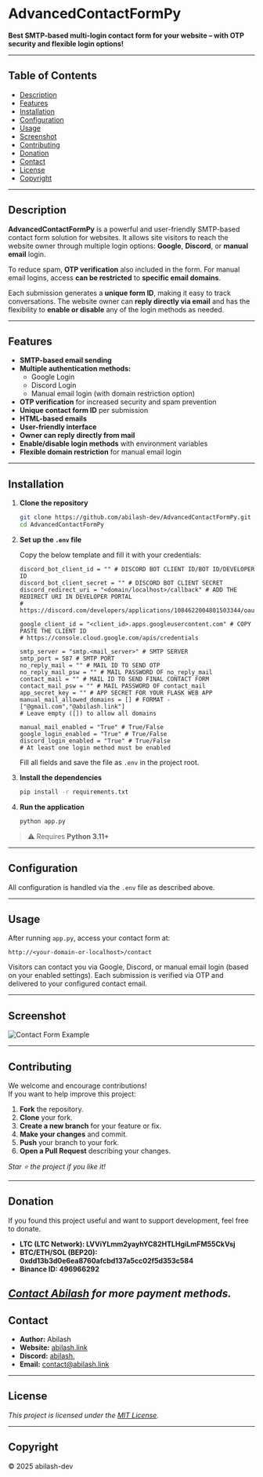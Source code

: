 # AdvancedContactFormPy

**Best SMTP-based multi-login contact form for your website – with OTP security and flexible login options!**

---

## Table of Contents

- [Description](#description)
- [Features](#features)
- [Installation](#installation)
- [Configuration](#configuration)
- [Usage](#usage)
- [Screenshot](#screenshot)
- [Contributing](#contributing)
- [Donation](#donation)
- [Contact](#contact)
- [License](#license)
- [Copyright](#copyright)

---

## Description

**AdvancedContactFormPy** is a powerful and user-friendly SMTP-based contact form solution for websites. It allows site visitors to reach the website owner through multiple login options: **Google**, **Discord**, or **manual email** login.

To reduce spam, **OTP verification** also included in the form. For manual email logins, access **can be restricted** to **specific email domains**.

Each submission generates a **unique form ID**, making it easy to track conversations. The website owner can **reply directly via email** and has the flexibility to **enable or disable** any of the login methods as needed.

---

## Features

- **SMTP-based email sending**  
- **Multiple authentication methods:**  
  - Google Login  
  - Discord Login  
  - Manual email login (with domain restriction option)  
- **OTP verification** for increased security and spam prevention  
- **Unique contact form ID** per submission  
- **HTML-based emails**  
- **User-friendly interface**  
- **Owner can reply directly from mail**  
- **Enable/disable login methods** with environment variables  
- **Flexible domain restriction** for manual email login  

---

## Installation

1. **Clone the repository**
    ```bash
    git clone https://github.com/abilash-dev/AdvancedContactFormPy.git
    cd AdvancedContactFormPy
    ```

2. **Set up the `.env` file**

    Copy the below template and fill it with your credentials:

    ```env
    discord_bot_client_id = "" # DISCORD BOT CLIENT ID/BOT ID/DEVELOPER ID
    discord_bot_client_secret = "" # DISCORD BOT CLIENT SECRET
    discord_redirect_uri = "<domain/localhost>/callback" # ADD THE REDIRECT URI IN DEVELOPER PORTAL
    # https://discord.com/developers/applications/1084622004801503344/oauth2 

    google_client_id = "<client_id>.apps.googleusercontent.com" # COPY PASTE THE CLIENT ID
    # https://console.cloud.google.com/apis/credentials

    smtp_server = "smtp.<mail_server>" # SMTP SERVER 
    smtp_port = 587 # SMTP PORT
    no_reply_mail = "" # MAIL ID TO SEND OTP
    no_reply_mail_psw = "" # MAIL PASSWORD OF no_reply_mail
    contact_mail = "" # MAIL ID TO SEND FINAL CONTACT FORM
    contact_mail_psw = "" # MAIL PASSWORD OF contact_mail
    app_secret_key = "" # APP SECRET FOR YOUR FLASK WEB APP
    manual_mail_allowed_domains = [] # FORMAT - ["@gmail.com","@abilash.link"]
    # Leave empty ([]) to allow all domains

    manual_mail_enabled = "True" # True/False
    google_login_enabled = "True" # True/False
    discord_login_enabled = "True" # True/False
    # At least one login method must be enabled
    ```

    Fill all fields and save the file as `.env` in the project root.

3. **Install the dependencies**

    ```bash
    pip install -r requirements.txt
    ```

4. **Run the application**

    ```bash
    python app.py
    ```

> ⚠️ Requires **Python 3.11+**

---

## Configuration

All configuration is handled via the `.env` file as described above.

---

## Usage

After running `app.py`, access your contact form at:

```
http://<your-domain-or-localhost>/contact
```

Visitors can contact you via Google, Discord, or manual email login (based on your enabled settings). Each submission is verified via OTP and delivered to your configured contact email.

---

## Screenshot

![Contact Form Example](https://abilash.link/api/uploads/image(17).png)

---

## Contributing

We welcome and encourage contributions!  
If you want to help improve this project:

1. **Fork** the repository.
2. **Clone** your fork.
3. **Create a new branch** for your feature or fix.
4. **Make your changes** and commit.
5. **Push** your branch to your fork.
6. **Open a Pull Request** describing your changes.

_Star ⭐ the project if you like it!_

---

## Donation

If you found this project useful and want to support development, feel free to donate. 

- **LTC (LTC Network): LVViYLmm2yayhYC82HTLHgiLmFM55CkVsj**  
- **BTC/ETH/SOL (BEP20): 0xdd13b3d0e6ea8760afcbd137a5cc02f5d353c584** 
- **Binance ID: 496966292**  

*[Contact Abilash](#contact) for more payment methods.*
---

## Contact

- **Author:** Abilash  
- **Website:** [abilash.link](https://abilash.link)  
- **Discord:** [abilash.](https://abilash.link/discord)
- **Email:** contact@abilash.link  

---

## License

_This project is licensed under the [MIT License](LICENSE)._

---

## Copyright

&copy; 2025 abilash-dev
